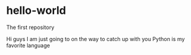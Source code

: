 # hello-world
The first repository

Hi guys
I am just going to on the way to catch up with you
Python is my favorite language
